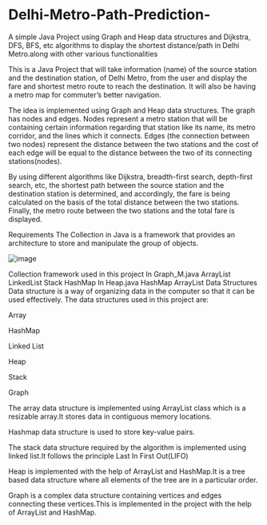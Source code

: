 # Delhi-Metro-Path-Prediction-

A simple Java Project using Graph and Heap data structures and Dijkstra, DFS, BFS, etc algorithms to display the shortest distance/path in Delhi Metro.along with other various functionalities 


This is a Java Project  that will take information (name) of the source station and the destination station, of Delhi Metro, from the user and display the fare and shortest metro route to reach the destination. It will also be having a metro map for commuter’s better navigation.

The idea is implemented using Graph and Heap data structures. The graph has nodes and edges. Nodes represent a metro station that will be containing certain information regarding that station like its name, its metro corridor, and the lines which it connects. Edges (the connection between two nodes) represent the distance between the two stations and the cost of each edge will be equal to the distance between the two of its connecting stations(nodes).

By using different algorithms like Dijkstra, breadth-first search, depth-first search, etc, the shortest path between the source station and the destination station is determined, and accordingly, the fare is being calculated on the basis of the total distance between the two stations. Finally, the metro route between the two stations and the total fare is displayed.

Requirements
The Collection in Java is a framework that provides an architecture to store and manipulate the group of objects.

![image](https://user-images.githubusercontent.com/69004414/179169011-b894db6d-5d1e-45c0-bd04-2c2fbb0c1d5b.png)

Collection framework used in this project
In Graph_M.java
ArrayList
LinkedList
Stack
HashMap
In Heap.java
HashMap
ArrayList
Data Structures
Data structure is a way of organizing data in the computer so that it can be used effectively. The data structures used in this project are:

Array

HashMap

Linked List

Heap

Stack

Graph

The array data structure is implemented using ArrayList class which is a resizable array.It stores data in contiguous memory locations.

Hashmap data structure is used to store key-value pairs.

The stack data structure required by the algorithm is implemented using linked list.It follows the principle Last In First Out(LIFO)

Heap is implemented with the help of ArrayList and HashMap.It is a tree based data structure where all elements of the tree are in a particular order.

Graph is a complex data structure containing vertices and edges connecting these vertices.This is implemented in the project with the help of ArrayList and HashMap.


